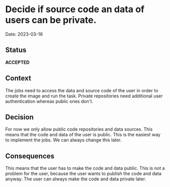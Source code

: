 # Decide if source code an data of users can be private.

Date: 2023-03-16

## Status

__ACCEPTED__

## Context

The jobs need to access the data and source code of the user in order to create the image and run the task. Private repositories need additional user authentication whereas public ones don't.

## Decision

For now we only allow public code repositories and data sources. This means that the code and data of the user is public. This is the easiest way to implement the jobs. We can always change this later.

## Consequences

This means that the user has to make the code and data public. This is not a problem for the user, because the user wants to publish the code and data anyway. The user can always make the code and data private later.

